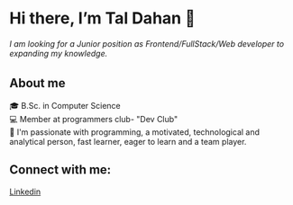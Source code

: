 # Hi there, I’m Tal Dahan 👋 
###### I am looking for a Junior position as Frontend/FullStack/Web developer to expanding my knowledge.

 ## About me 
 🎓 B.Sc. in Computer Science 
 <br>
 💻 Member at programmers club- "Dev Club"
 <br>
 💞️ I'm passionate with programming, a motivated, technological and analytical person, fast learner, eager to learn and a team player. 

 ## Connect with me: 
  [Linkedin](https://www.linkedin.com/in/tal-dahan-8b40aa1b0/) 
